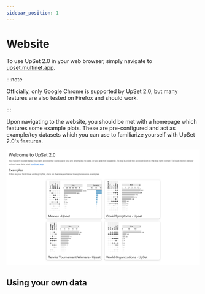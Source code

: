 ```yaml
---
sidebar_position: 1
---
```


# Website

To use UpSet 2.0 in your web browser, simply navigate to [upset.multinet.app](upset.multinet.app).

:::note

Officially, only Google Chrome is supported by UpSet 2.0, but many features are also tested on Firefox and should work.

:::

Upon navigating to the website, you should be met with a homepage which features some example plots. These are pre-configured and act as example/toy datasets which you can use to familiarize yourself with UpSet 2.0's features.

![Upset 2.0 website homepage](./img/upset2-homepage.png)

## Using your own data
